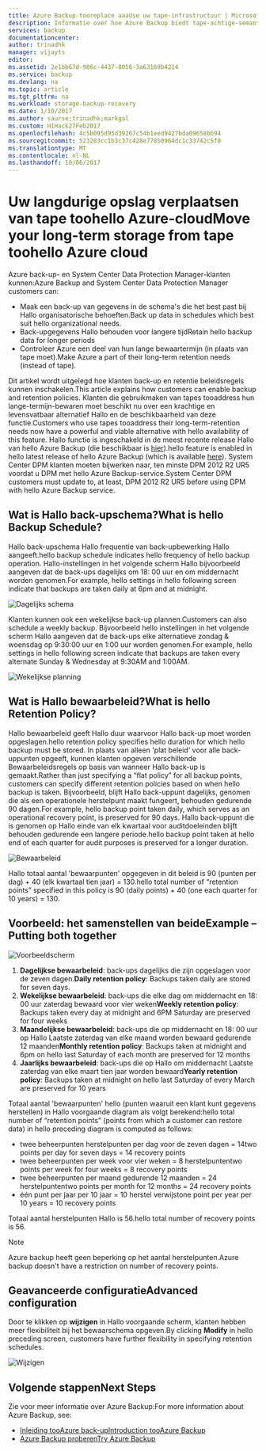 ```yaml
---
title: Azure Backup-tooreplace aaaUse uw tape-infrastructuur | Microsoft Docs
description: Informatie over hoe Azure Backup biedt tape-achtige-semantiek waardoor u toobackup en het herstellen van gegevens in Azure
services: backup
documentationcenter: 
author: trinadhk
manager: vijayts
editor: 
ms.assetid: 2e1bb67d-986c-4437-8056-3a63169b4214
ms.service: backup
ms.devlang: na
ms.topic: article
ms.tgt_pltfrm: na
ms.workload: storage-backup-recovery
ms.date: 1/10/2017
ms.author: saurse;trinadhk;markgal
ms.custom: H1Hack27Feb2017
ms.openlocfilehash: 4c5b095d95d39267c54b1eed9427bda09658bb94
ms.sourcegitcommit: 523283cc1b3c37c428e77850964dc1c33742c5f0
ms.translationtype: MT
ms.contentlocale: nl-NL
ms.lasthandoff: 10/06/2017
---
```

# <a name="move-your-long-term-storage-from-tape-toohello-azure-cloud"></a><span data-ttu-id="b5a52-103">Uw langdurige opslag verplaatsen van tape toohello Azure-cloud</span><span class="sxs-lookup"><span data-stu-id="b5a52-103">Move your long-term storage from tape toohello Azure cloud</span></span>
<span data-ttu-id="b5a52-104">Azure back-up- en System Center Data Protection Manager-klanten kunnen:</span><span class="sxs-lookup"><span data-stu-id="b5a52-104">Azure Backup and System Center Data Protection Manager customers can:</span></span>

* <span data-ttu-id="b5a52-105">Maak een back-up van gegevens in de schema's die het best past bij Hallo organisatorische behoeften.</span><span class="sxs-lookup"><span data-stu-id="b5a52-105">Back up data in schedules which best suit hello organizational needs.</span></span>
* <span data-ttu-id="b5a52-106">Back-upgegevens Hallo behouden voor langere tijd</span><span class="sxs-lookup"><span data-stu-id="b5a52-106">Retain hello backup data for longer periods</span></span>
* <span data-ttu-id="b5a52-107">Controleer Azure een deel van hun lange bewaartermijn (in plaats van tape moet).</span><span class="sxs-lookup"><span data-stu-id="b5a52-107">Make Azure a part of their long-term retention needs (instead of tape).</span></span>

<span data-ttu-id="b5a52-108">Dit artikel wordt uitgelegd hoe klanten back-up en retentie beleidsregels kunnen inschakelen.</span><span class="sxs-lookup"><span data-stu-id="b5a52-108">This article explains how customers can enable backup and retention policies.</span></span> <span data-ttu-id="b5a52-109">Klanten die gebruikmaken van tapes tooaddress hun lange-termijn-bewaren moet beschikt nu over een krachtige en levensvatbaar alternatief Hallo en de beschikbaarheid van deze functie.</span><span class="sxs-lookup"><span data-stu-id="b5a52-109">Customers who use tapes tooaddress their long-term-retention needs now have a powerful and viable alternative with hello availability of this feature.</span></span> <span data-ttu-id="b5a52-110">Hallo functie is ingeschakeld in de meest recente release Hallo van hello Azure Backup (die beschikbaar is [hier](http://aka.ms/azurebackup_agent)).</span><span class="sxs-lookup"><span data-stu-id="b5a52-110">hello feature is enabled in hello latest release of hello Azure Backup (which is available [here](http://aka.ms/azurebackup_agent)).</span></span> <span data-ttu-id="b5a52-111">System Center DPM klanten moeten bijwerken naar, ten minste DPM 2012 R2 UR5 voordat u DPM met hello Azure Backup-service.</span><span class="sxs-lookup"><span data-stu-id="b5a52-111">System Center DPM customers must update to, at least, DPM 2012 R2 UR5 before using DPM with hello Azure Backup service.</span></span>

## <a name="what-is-hello-backup-schedule"></a><span data-ttu-id="b5a52-112">Wat is Hallo back-upschema?</span><span class="sxs-lookup"><span data-stu-id="b5a52-112">What is hello Backup Schedule?</span></span>
<span data-ttu-id="b5a52-113">Hallo back-upschema Hallo frequentie van back-upbewerking Hallo aangeeft.</span><span class="sxs-lookup"><span data-stu-id="b5a52-113">hello backup schedule indicates hello frequency of hello backup operation.</span></span> <span data-ttu-id="b5a52-114">Hallo-instellingen in het volgende scherm Hallo bijvoorbeeld aangeven dat de back-ups dagelijks om 18: 00 uur en om middernacht worden genomen.</span><span class="sxs-lookup"><span data-stu-id="b5a52-114">For example, hello settings in hello following screen indicate that backups are taken daily at 6pm and at midnight.</span></span>

![Dagelijks schema](./media/backup-azure-backup-cloud-as-tape/dailybackupschedule.png)

<span data-ttu-id="b5a52-116">Klanten kunnen ook een wekelijkse back-up plannen.</span><span class="sxs-lookup"><span data-stu-id="b5a52-116">Customers can also schedule a weekly backup.</span></span> <span data-ttu-id="b5a52-117">Bijvoorbeeld hello instellingen in het volgende scherm Hallo aangeven dat de back-ups elke alternatieve zondag & woensdag op 9:30:00 uur en 1:00 uur worden genomen.</span><span class="sxs-lookup"><span data-stu-id="b5a52-117">For example, hello settings in hello following screen indicate that backups are taken every alternate Sunday & Wednesday at 9:30AM and 1:00AM.</span></span>

![Wekelijkse planning](./media/backup-azure-backup-cloud-as-tape/weeklybackupschedule.png)

## <a name="what-is-hello-retention-policy"></a><span data-ttu-id="b5a52-119">Wat is Hallo bewaarbeleid?</span><span class="sxs-lookup"><span data-stu-id="b5a52-119">What is hello Retention Policy?</span></span>
<span data-ttu-id="b5a52-120">Hallo bewaarbeleid geeft Hallo duur waarvoor Hallo back-up moet worden opgeslagen.</span><span class="sxs-lookup"><span data-stu-id="b5a52-120">hello retention policy specifies hello duration for which hello backup must be stored.</span></span> <span data-ttu-id="b5a52-121">In plaats van alleen 'plat beleid' voor alle back-uppunten opgeeft, kunnen klanten opgeven verschillende Bewaarbeleidsregels op basis van wanneer Hallo back-up is gemaakt.</span><span class="sxs-lookup"><span data-stu-id="b5a52-121">Rather than just specifying a “flat policy” for all backup points, customers can specify different retention policies based on when hello backup is taken.</span></span> <span data-ttu-id="b5a52-122">Bijvoorbeeld, blijft Hallo back-uppunt dagelijks, genomen die als een operationele herstelpunt maakt fungeert, behouden gedurende 90 dagen.</span><span class="sxs-lookup"><span data-stu-id="b5a52-122">For example, hello backup point taken daily, which serves as an operational recovery point, is preserved for 90 days.</span></span> <span data-ttu-id="b5a52-123">Hallo back-uppunt die is genomen op Hallo einde van elk kwartaal voor auditdoeleinden blijft behouden gedurende een langere periode.</span><span class="sxs-lookup"><span data-stu-id="b5a52-123">hello backup point taken at hello end of each quarter for audit purposes is preserved for a longer duration.</span></span>

![Bewaarbeleid](./media/backup-azure-backup-cloud-as-tape/retentionpolicy.png)

<span data-ttu-id="b5a52-125">Hallo totaal aantal 'bewaarpunten' opgegeven in dit beleid is 90 (punten per dag) + 40 (elk kwartaal tien jaar) = 130.</span><span class="sxs-lookup"><span data-stu-id="b5a52-125">hello total number of “retention points” specified in this policy is 90 (daily points) + 40 (one each quarter for 10 years) = 130.</span></span>

## <a name="example--putting-both-together"></a><span data-ttu-id="b5a52-126">Voorbeeld: het samenstellen van beide</span><span class="sxs-lookup"><span data-stu-id="b5a52-126">Example – Putting both together</span></span>
![Voorbeeldscherm](./media/backup-azure-backup-cloud-as-tape/samplescreen.png)

1. <span data-ttu-id="b5a52-128">**Dagelijkse bewaarbeleid**: back-ups dagelijks die zijn opgeslagen voor de zeven dagen.</span><span class="sxs-lookup"><span data-stu-id="b5a52-128">**Daily retention policy**: Backups taken daily are stored for seven days.</span></span>
2. <span data-ttu-id="b5a52-129">**Wekelijkse bewaarbeleid**: back-ups die elke dag om middernacht en 18: 00 uur zaterdag bewaard voor vier weken</span><span class="sxs-lookup"><span data-stu-id="b5a52-129">**Weekly retention policy**: Backups taken every day at midnight and 6PM Saturday are preserved for four weeks</span></span>
3. <span data-ttu-id="b5a52-130">**Maandelijkse bewaarbeleid**: back-ups die op middernacht en 18: 00 uur op Hallo Laatste zaterdag van elke maand worden bewaard gedurende 12 maanden</span><span class="sxs-lookup"><span data-stu-id="b5a52-130">**Monthly retention policy**: Backups taken at midnight and 6pm on hello last Saturday of each month are preserved for 12 months</span></span>
4. <span data-ttu-id="b5a52-131">**Jaarlijks bewaarbeleid**: back-ups die op Hallo om middernacht Laatste zaterdag van elke maart tien jaar worden bewaard</span><span class="sxs-lookup"><span data-stu-id="b5a52-131">**Yearly retention policy**: Backups taken at midnight on hello last Saturday of every March are preserved for 10 years</span></span>

<span data-ttu-id="b5a52-132">Totaal aantal 'bewaarpunten' hello (punten waaruit een klant kunt gegevens herstellen) in Hallo voorgaande diagram als volgt berekend:</span><span class="sxs-lookup"><span data-stu-id="b5a52-132">hello total number of “retention points” (points from which a customer can restore data) in hello preceding diagram is computed as follows:</span></span>

* <span data-ttu-id="b5a52-133">twee beheerpunten herstelpunten per dag voor de zeven dagen = 14</span><span class="sxs-lookup"><span data-stu-id="b5a52-133">two points per day for seven days = 14 recovery points</span></span>
* <span data-ttu-id="b5a52-134">twee beheerpunten per week voor vier weken = 8 herstelpunten</span><span class="sxs-lookup"><span data-stu-id="b5a52-134">two points per week for four weeks = 8 recovery points</span></span>
* <span data-ttu-id="b5a52-135">twee beheerpunten per maand gedurende 12 maanden = 24 herstelpunten</span><span class="sxs-lookup"><span data-stu-id="b5a52-135">two points per month for 12 months = 24 recovery points</span></span>
* <span data-ttu-id="b5a52-136">één punt per jaar per 10 jaar = 10 herstel verwijst</span><span class="sxs-lookup"><span data-stu-id="b5a52-136">one point per year per 10 years = 10 recovery points</span></span>

<span data-ttu-id="b5a52-137">Totaal aantal herstelpunten Hallo is 56.</span><span class="sxs-lookup"><span data-stu-id="b5a52-137">hello total number of recovery points is 56.</span></span>

> [!NOTE]
> <span data-ttu-id="b5a52-138">Azure backup heeft geen beperking op het aantal herstelpunten.</span><span class="sxs-lookup"><span data-stu-id="b5a52-138">Azure backup doesn't have a restriction on number of recovery points.</span></span>
>
>

## <a name="advanced-configuration"></a><span data-ttu-id="b5a52-139">Geavanceerde configuratie</span><span class="sxs-lookup"><span data-stu-id="b5a52-139">Advanced configuration</span></span>
<span data-ttu-id="b5a52-140">Door te klikken op **wijzigen** in Hallo voorgaande scherm, klanten hebben meer flexibiliteit bij het bewaarschema opgeven.</span><span class="sxs-lookup"><span data-stu-id="b5a52-140">By clicking **Modify** in hello preceding screen, customers have further flexibility in specifying retention schedules.</span></span>

![Wijzigen](./media/backup-azure-backup-cloud-as-tape/modify.png)

## <a name="next-steps"></a><span data-ttu-id="b5a52-142">Volgende stappen</span><span class="sxs-lookup"><span data-stu-id="b5a52-142">Next Steps</span></span>
<span data-ttu-id="b5a52-143">Zie voor meer informatie over Azure Backup:</span><span class="sxs-lookup"><span data-stu-id="b5a52-143">For more information about Azure Backup, see:</span></span>

* [<span data-ttu-id="b5a52-144">Inleiding tooAzure back-up</span><span class="sxs-lookup"><span data-stu-id="b5a52-144">Introduction tooAzure Backup</span></span>](backup-introduction-to-azure-backup.md)
* [<span data-ttu-id="b5a52-145">Azure Backup proberen</span><span class="sxs-lookup"><span data-stu-id="b5a52-145">Try Azure Backup</span></span>](backup-try-azure-backup-in-10-mins.md)
